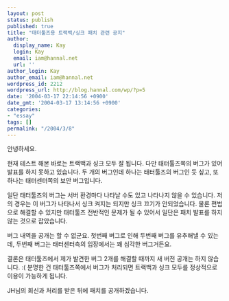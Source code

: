 ```yaml
---
layout: post
status: publish
published: true
title: "태터툴즈용 트랙백/싱크 패치 관련 공지"
author:
  display_name: Kay
  login: Kay
  email: iam@hannal.net
  url: ''
author_login: Kay
author_email: iam@hannal.net
wordpress_id: 2212
wordpress_url: http://blog.hannal.com/wp/?p=5
date: '2004-03-17 22:14:56 +0900'
date_gmt: '2004-03-17 13:14:56 +0900'
categories:
- "essay"
tags: []
permalink: "/2004/3/8"
---
```

<p>안녕하세요.</p>
<p>현재 테스트 해본 바로는 트랙백과 싱크 모두 잘 됩니다. 다만 태터툴즈쪽의 버그가 있어 발표를 하지 못하고 있습니다. 두 개의 버그인데 하나는 태터툴즈의 버그인 듯 싶고, 또 하나는 태터센터쪽의 보안 버그입니다.</p>
<p>일단 태터툴즈의 버그는 서버 환경마다 나타날 수도 있고 나타나지 않을 수 있습니다. 저의 경우는 이 버그가 나타나서 싱크 켜지는 되지만 싱크 끄기가 안되었습니다. 물론 편법으로 해결할 수 있지만 태터툴즈 전반적인 문제가 될 수 있어서 일단은 패치 발표를 하지 않는 것으로 잡았습니다.</p>
<p>버그 내역을 공개는 할 수 없군요. 첫번째 버그로 인해 두번째 버그를 유추해낼 수 있는데, 두번째 버그는 태터센터측의 입장에서는 꽤 심각한 버그거든요.</p>
<p>결론은 태터툴즈에서 제가 발견한 버그 2개를 해결할 때까지 새 버전 공개는 하지 않습니다. :( 분명한 건 태터툴즈쪽에서 버그가 처리되면 트랙백과 싱크 모두를 정상적으로 이용이 가능하게 됩니다.</p>
<p>JH님의 회신과 처리를 받은 뒤에 패치를 공개하겠습니다.</p>
